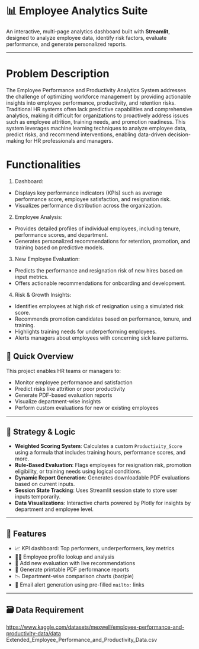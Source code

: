# 📊 Employee Analytics Suite

An interactive, multi-page analytics dashboard built with **Streamlit**, designed to analyze employee data, identify risk factors, evaluate performance, and generate personalized reports.

---

# Problem Description
The Employee Performance and Productivity Analytics System addresses the challenge of optimizing workforce management by providing actionable insights into employee performance, productivity, and retention risks. Traditional HR systems often lack predictive capabilities and comprehensive analytics, making it difficult for organizations to proactively address issues such as employee attrition, training needs, and promotion readiness. This system leverages machine learning techniques to analyze employee data, predict risks, and recommend interventions, enabling data-driven decision-making for HR professionals and managers.

# Functionalities
1.	Dashboard:
- Displays key performance indicators (KPIs) such as average performance score, employee satisfaction, and resignation risk.
- Visualizes performance distribution across the organization.
2.	Employee Analysis:
- Provides detailed profiles of individual employees, including tenure, performance scores, and department.
- Generates personalized recommendations for retention, promotion, and training based on predictive models.
3.	New Employee Evaluation:
- Predicts the performance and resignation risk of new hires based on input metrics.
- Offers actionable recommendations for onboarding and development.
4.	Risk & Growth Insights:
- Identifies employees at high risk of resignation using a simulated risk score.
- Recommends promotion candidates based on performance, tenure, and training.
- Highlights training needs for underperforming employees.
- Alerts managers about employees with concerning sick leave patterns.

## 🚀 Quick Overview

This project enables HR teams or managers to:
- Monitor employee performance and satisfaction
- Predict risks like attrition or poor productivity
- Generate PDF-based evaluation reports
- Visualize department-wise insights
- Perform custom evaluations for new or existing employees

---

## 🧠 Strategy & Logic

- **Weighted Scoring System**: Calculates a custom `Productivity_Score` using a formula that includes training hours, performance scores, and more.
- **Rule-Based Evaluation**: Flags employees for resignation risk, promotion eligibility, or training needs using logical conditions.
- **Dynamic Report Generation**: Generates downloadable PDF evaluations based on current inputs.
- **Session State Tracking**: Uses Streamlit session state to store user inputs temporarily.
- **Data Visualizations**: Interactive charts powered by Plotly for insights by department and employee level.

---

## 📂 Features

- 📈 KPI dashboard: Top performers, underperformers, key metrics
- 🧑‍💼 Employee profile lookup and analysis
- 📝 Add new evaluation with live recommendations
- 📄 Generate printable PDF performance reports
- 📉 Department-wise comparison charts (bar/pie)
- 📧 Email alert generation using pre-filled `mailto:` links

---

## 🗃️ Data Requirement

https://www.kaggle.com/datasets/mexwell/employee-performance-and-productivity-data/data
Extended_Employee_Performance_and_Productivity_Data.csv


